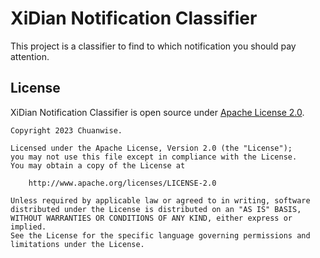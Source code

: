 # XiDian Notification Classifier

This project is a classifier to find to which notification you should pay attention. 

## License

XiDian Notification Classifier is open source under [Apache License 2.0](https://www.apache.org/licenses/LICENSE-2.0). 

```text
Copyright 2023 Chuanwise.

Licensed under the Apache License, Version 2.0 (the "License");
you may not use this file except in compliance with the License.
You may obtain a copy of the License at

    http://www.apache.org/licenses/LICENSE-2.0

Unless required by applicable law or agreed to in writing, software
distributed under the License is distributed on an "AS IS" BASIS,
WITHOUT WARRANTIES OR CONDITIONS OF ANY KIND, either express or implied.
See the License for the specific language governing permissions and
limitations under the License.
```
